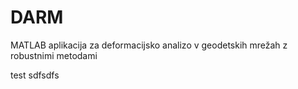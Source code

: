 # DARM
MATLAB aplikacija za deformacijsko analizo v geodetskih mrežah z robustnimi metodami

test
sdfsdfs
